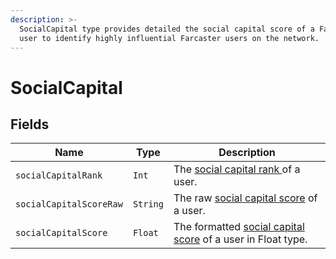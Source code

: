```yaml
---
description: >-
  SocialCapital type provides detailed the social capital score of a Farcaster
  user to identify highly influential Farcaster users on the network.
---
```


# SocialCapital

## Fields

| Name                    | Type     | Description                                                                                                                                        |
| ----------------------- | -------- | -------------------------------------------------------------------------------------------------------------------------------------------------- |
| `socialCapitalRank`     | `Int`    | The [social capital rank ](../../abstractions/trending-casts/social-capital-value-and-social-capital-scores.md)of a user.                          |
| `socialCapitalScoreRaw` | `String` | The raw [social capital score](../../abstractions/trending-casts/social-capital-value-and-social-capital-scores.md) of a user.                     |
| `socialCapitalScore`    | `Float`  | The formatted [social capital score](../../abstractions/trending-casts/social-capital-value-and-social-capital-scores.md) of a user in Float type. |
